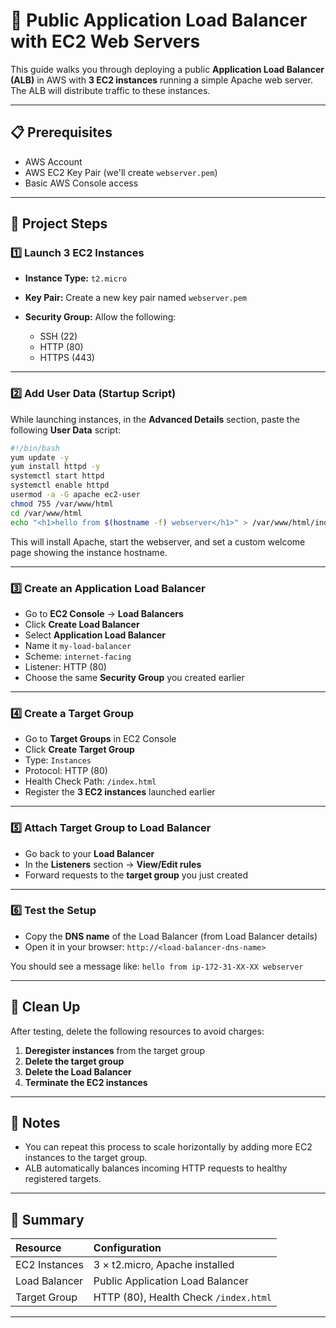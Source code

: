 # 📖 Public Application Load Balancer with EC2 Web Servers

This guide walks you through deploying a public **Application Load Balancer (ALB)** in AWS with **3 EC2 instances** running a simple Apache web server. The ALB will distribute traffic to these instances.

---

## 📋 Prerequisites

* AWS Account
* AWS EC2 Key Pair (we'll create `webserver.pem`)
* Basic AWS Console access

---

## 🚀 Project Steps

### 1️⃣ Launch 3 EC2 Instances

* **Instance Type:** `t2.micro`
* **Key Pair:** Create a new key pair named `webserver.pem`
* **Security Group:**
  Allow the following:

  * SSH (22)
  * HTTP (80)
  * HTTPS (443)

---

### 2️⃣ Add User Data (Startup Script)

While launching instances, in the **Advanced Details** section, paste the following **User Data** script:

```bash
#!/bin/bash
yum update -y
yum install httpd -y
systemctl start httpd
systemctl enable httpd
usermod -a -G apache ec2-user
chmod 755 /var/www/html
cd /var/www/html
echo "<h1>hello from $(hostname -f) webserver</h1>" > /var/www/html/index.html
```

This will install Apache, start the webserver, and set a custom welcome page showing the instance hostname.

---

### 3️⃣ Create an Application Load Balancer

* Go to **EC2 Console** → **Load Balancers**
* Click **Create Load Balancer**
* Select **Application Load Balancer**
* Name it `my-load-balancer`
* Scheme: `internet-facing`
* Listener: HTTP (80)
* Choose the same **Security Group** you created earlier

---

### 4️⃣ Create a Target Group

* Go to **Target Groups** in EC2 Console
* Click **Create Target Group**
* Type: `Instances`
* Protocol: HTTP (80)
* Health Check Path: `/index.html`
* Register the **3 EC2 instances** launched earlier

---

### 5️⃣ Attach Target Group to Load Balancer

* Go back to your **Load Balancer**
* In the **Listeners** section → **View/Edit rules**
* Forward requests to the **target group** you just created

---

### 6️⃣ Test the Setup

* Copy the **DNS name** of the Load Balancer (from Load Balancer details)
* Open it in your browser:
  `http://<load-balancer-dns-name>`

You should see a message like:
`hello from ip-172-31-XX-XX webserver`

---

## 🧹 Clean Up

After testing, delete the following resources to avoid charges:

1. **Deregister instances** from the target group
2. **Delete the target group**
3. **Delete the Load Balancer**
4. **Terminate the EC2 instances**

---

## 📌 Notes

* You can repeat this process to scale horizontally by adding more EC2 instances to the target group.
* ALB automatically balances incoming HTTP requests to healthy registered targets.

---

## 📑 Summary

| Resource      | Configuration                         |
| :------------ | :------------------------------------ |
| EC2 Instances | 3 × t2.micro, Apache installed        |
| Load Balancer | Public Application Load Balancer      |
| Target Group  | HTTP (80), Health Check `/index.html` |

---

